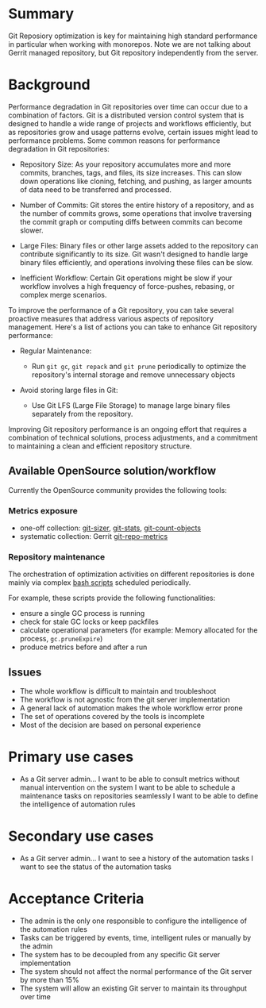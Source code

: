 # Summary

Git Reposiory optimization is key for maintaining high standard performance in particular when working with monorepos. Note we are not talking about Gerrit managed repository, but Git repository independently from the server.

# Background

Performance degradation in Git repositories over time can occur due to a combination of factors. Git is a distributed version control system that is designed to handle a wide range of projects and workflows efficiently, but as repositories grow and usage patterns evolve, certain issues might lead to performance problems. Some common reasons for performance degradation in Git repositories:

* Repository Size: As your repository accumulates more and more commits, branches, tags, and files, its size increases. This can slow down operations like cloning, fetching, and pushing, as larger amounts of data need to be transferred and processed.

* Number of Commits: Git stores the entire history of a repository, and as the number of commits grows, some operations that involve traversing the commit graph or computing diffs between commits can become slower.

* Large Files: Binary files or other large assets added to the repository can contribute significantly to its size. Git wasn't designed to handle large binary files efficiently, and operations involving these files can be slow.

* Inefficient Workflow: Certain Git operations might be slow if your workflow involves a high frequency of force-pushes, rebasing, or complex merge scenarios.

To improve the performance of a Git repository, you can take several proactive measures that address various aspects of repository management. Here's a list of actions you can take to enhance Git repository performance:

* Regular Maintenance:
   - Run `git gc`, `git repack` and `git prune` periodically to optimize the repository's internal storage and remove unnecessary objects

* Avoid storing large files in Git:
   - Use Git LFS (Large File Storage) to manage large binary files separately from the repository.

Improving Git repository performance is an ongoing effort that requires a combination of technical solutions, process adjustments, and a commitment to maintaining a clean and efficient repository structure.

## Available OpenSource solution/workflow

Currently the OpenSource community provides the following tools:

### Metrics exposure

* one-off collection: [git-sizer](https://github.com/github/git-sizer), [git-stats](https://github.com/hoxu/gitstats), [git-count-objects](https://git-scm.com/docs/git-count-objects)
* systematic collection: Gerrit [git-repo-metrics](https://gerrit.googlesource.com/plugins/git-repo-metrics/)

### Repository maintenance

The orchestration of optimization activities on different repositories is done mainly via complex [bash scripts](https://gerrit.googlesource.com/aws-gerrit/+/refs/heads/master/maintenance/git-gc/scripts/) scheduled periodically.

For example, these scripts provide the following functionalities:
* ensure a single GC process is running
* check for stale GC locks or keep packfiles
* calculate operational parameters (for example: Memory allocated for the process, `gc.pruneExpire`)
* produce metrics before and after a run

## Issues

* The whole workflow is difficult to maintain and troubleshoot
* The workflow is not agnostic from the git server implementation
* A general lack of automation makes the whole workflow error prone
* The set of operations covered by the tools is incomplete
* Most of the decision are based on personal experience

# Primary use cases

* As a Git server admin...
    I want to be able to consult metrics without manual intervention on the system
    I want to be able to schedule a maintenance tasks on repositories seamlessly
    I want to be able to define the intelligence of automation rules

# Secondary use cases

* As a Git server admin...
    I want to see a history of the automation tasks
    I want to see the status of the automation tasks

# Acceptance Criteria

* The admin is the only one responsible to configure the intelligence of the automation rules
* Tasks can be triggered by events, time, intelligent rules or manually by the admin
* The system has to be decoupled from any specific Git server implementation
* The system should not affect the normal performance of the Git server by more than 15%
* The system will allow an existing Git server to maintain its throughput over time